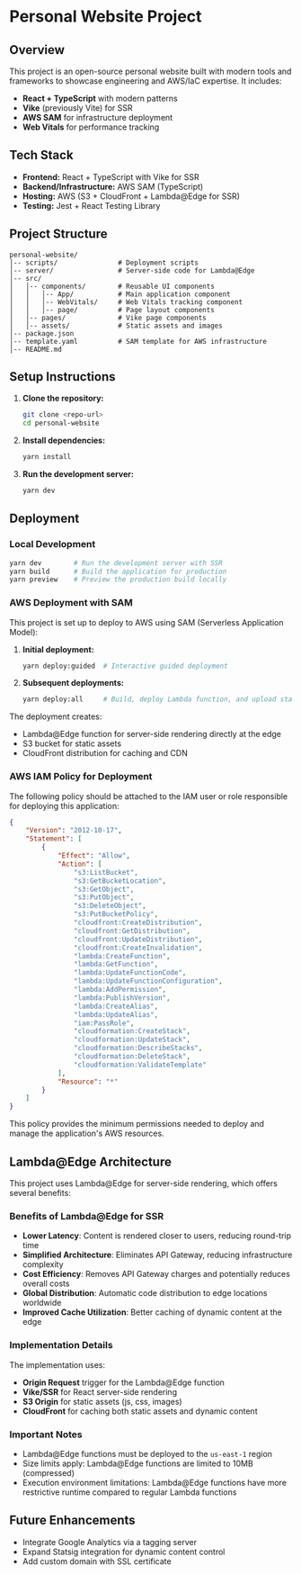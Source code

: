 # Personal Website Project

## Overview
This project is an open-source personal website built with modern tools and frameworks to showcase engineering and AWS/IaC expertise. It includes:
- **React + TypeScript** with modern patterns
- **Vike** (previously Vite) for SSR
- **AWS SAM** for infrastructure deployment
- **Web Vitals** for performance tracking

## Tech Stack
- **Frontend:** React + TypeScript with Vike for SSR
- **Backend/Infrastructure:** AWS SAM (TypeScript)
- **Hosting:** AWS (S3 + CloudFront + Lambda@Edge for SSR)
- **Testing:** Jest + React Testing Library

## Project Structure
```
personal-website/
│-- scripts/               # Deployment scripts
│-- server/                # Server-side code for Lambda@Edge
│-- src/
│   │-- components/        # Reusable UI components
│   │   │-- App/           # Main application component
│   │   │-- WebVitals/     # Web Vitals tracking component
│   │   │-- page/          # Page layout components
│   │-- pages/             # Vike page components
│   │-- assets/            # Static assets and images
│-- package.json
│-- template.yaml          # SAM template for AWS infrastructure
│-- README.md
```

## Setup Instructions
1. **Clone the repository:**
   ```bash
   git clone <repo-url>
   cd personal-website
   ```
2. **Install dependencies:**
   ```bash
   yarn install
   ```
3. **Run the development server:**
   ```bash
   yarn dev
   ```

## Deployment

### Local Development
```bash
yarn dev        # Run the development server with SSR
yarn build      # Build the application for production
yarn preview    # Preview the production build locally
```

### AWS Deployment with SAM
This project is set up to deploy to AWS using SAM (Serverless Application Model):

1. **Initial deployment:**
   ```bash
   yarn deploy:guided  # Interactive guided deployment 
   ```

2. **Subsequent deployments:**
   ```bash
   yarn deploy:all     # Build, deploy Lambda function, and upload static assets
   ```

The deployment creates:
- Lambda@Edge function for server-side rendering directly at the edge
- S3 bucket for static assets
- CloudFront distribution for caching and CDN

### AWS IAM Policy for Deployment
The following policy should be attached to the IAM user or role responsible for deploying this application:

```json
{
    "Version": "2012-10-17",
    "Statement": [
        {
            "Effect": "Allow",
            "Action": [
                "s3:ListBucket",
                "s3:GetBucketLocation",
                "s3:GetObject",
                "s3:PutObject",
                "s3:DeleteObject",
                "s3:PutBucketPolicy",
                "cloudfront:CreateDistribution",
                "cloudfront:GetDistribution",
                "cloudfront:UpdateDistribution",
                "cloudfront:CreateInvalidation",
                "lambda:CreateFunction",
                "lambda:GetFunction",
                "lambda:UpdateFunctionCode",
                "lambda:UpdateFunctionConfiguration",
                "lambda:AddPermission",
                "lambda:PublishVersion",
                "lambda:CreateAlias",
                "lambda:UpdateAlias",
                "iam:PassRole",
                "cloudformation:CreateStack",
                "cloudformation:UpdateStack",
                "cloudformation:DescribeStacks",
                "cloudformation:DeleteStack",
                "cloudformation:ValidateTemplate"
            ],
            "Resource": "*"
        }
    ]
}
```

This policy provides the minimum permissions needed to deploy and manage the application's AWS resources.

## Lambda@Edge Architecture

This project uses Lambda@Edge for server-side rendering, which offers several benefits:

### Benefits of Lambda@Edge for SSR
- **Lower Latency**: Content is rendered closer to users, reducing round-trip time
- **Simplified Architecture**: Eliminates API Gateway, reducing infrastructure complexity
- **Cost Efficiency**: Removes API Gateway charges and potentially reduces overall costs
- **Global Distribution**: Automatic code distribution to edge locations worldwide
- **Improved Cache Utilization**: Better caching of dynamic content at the edge

### Implementation Details
The implementation uses:
- **Origin Request** trigger for the Lambda@Edge function
- **Vike/SSR** for React server-side rendering
- **S3 Origin** for static assets (js, css, images)
- **CloudFront** for caching both static assets and dynamic content

### Important Notes
- Lambda@Edge functions must be deployed to the `us-east-1` region
- Size limits apply: Lambda@Edge functions are limited to 10MB (compressed) 
- Execution environment limitations: Lambda@Edge functions have more restrictive runtime compared to regular Lambda functions

## Future Enhancements
- Integrate Google Analytics via a tagging server
- Expand Statsig integration for dynamic content control
- Add custom domain with SSL certificate

